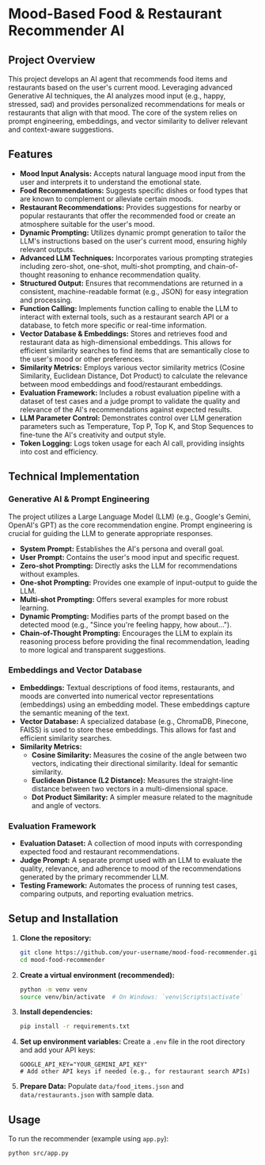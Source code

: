 # Mood-Based Food & Restaurant Recommender AI

## Project Overview

This project develops an AI agent that recommends food items and restaurants based on the user's current mood. Leveraging advanced Generative AI techniques, the AI analyzes mood input (e.g., happy, stressed, sad) and provides personalized recommendations for meals or restaurants that align with that mood. The core of the system relies on prompt engineering, embeddings, and vector similarity to deliver relevant and context-aware suggestions.

## Features

*   **Mood Input Analysis:** Accepts natural language mood input from the user and interprets it to understand the emotional state.
*   **Food Recommendations:** Suggests specific dishes or food types that are known to complement or alleviate certain moods.
*   **Restaurant Recommendations:** Provides suggestions for nearby or popular restaurants that offer the recommended food or create an atmosphere suitable for the user's mood.
*   **Dynamic Prompting:** Utilizes dynamic prompt generation to tailor the LLM's instructions based on the user's current mood, ensuring highly relevant outputs.
*   **Advanced LLM Techniques:** Incorporates various prompting strategies including zero-shot, one-shot, multi-shot prompting, and chain-of-thought reasoning to enhance recommendation quality.
*   **Structured Output:** Ensures that recommendations are returned in a consistent, machine-readable format (e.g., JSON) for easy integration and processing.
*   **Function Calling:** Implements function calling to enable the LLM to interact with external tools, such as a restaurant search API or a database, to fetch more specific or real-time information.
*   **Vector Database & Embeddings:** Stores and retrieves food and restaurant data as high-dimensional embeddings. This allows for efficient similarity searches to find items that are semantically close to the user's mood or other preferences.
*   **Similarity Metrics:** Employs various vector similarity metrics (Cosine Similarity, Euclidean Distance, Dot Product) to calculate the relevance between mood embeddings and food/restaurant embeddings.
*   **Evaluation Framework:** Includes a robust evaluation pipeline with a dataset of test cases and a judge prompt to validate the quality and relevance of the AI's recommendations against expected results.
*   **LLM Parameter Control:** Demonstrates control over LLM generation parameters such as Temperature, Top P, Top K, and Stop Sequences to fine-tune the AI's creativity and output style.
*   **Token Logging:** Logs token usage for each AI call, providing insights into cost and efficiency.

## Technical Implementation

### Generative AI & Prompt Engineering

The project utilizes a Large Language Model (LLM) (e.g., Google's Gemini, OpenAI's GPT) as the core recommendation engine. Prompt engineering is crucial for guiding the LLM to generate appropriate responses.

*   **System Prompt:** Establishes the AI's persona and overall goal.
*   **User Prompt:** Contains the user's mood input and specific request.
*   **Zero-shot Prompting:** Directly asks the LLM for recommendations without examples.
*   **One-shot Prompting:** Provides one example of input-output to guide the LLM.
*   **Multi-shot Prompting:** Offers several examples for more robust learning.
*   **Dynamic Prompting:** Modifies parts of the prompt based on the detected mood (e.g., "Since you're feeling happy, how about...").
*   **Chain-of-Thought Prompting:** Encourages the LLM to explain its reasoning process before providing the final recommendation, leading to more logical and transparent suggestions.

### Embeddings and Vector Database

*   **Embeddings:** Textual descriptions of food items, restaurants, and moods are converted into numerical vector representations (embeddings) using an embedding model. These embeddings capture the semantic meaning of the text.
*   **Vector Database:** A specialized database (e.g., ChromaDB, Pinecone, FAISS) is used to store these embeddings. This allows for fast and efficient similarity searches.
*   **Similarity Metrics:**
    *   **Cosine Similarity:** Measures the cosine of the angle between two vectors, indicating their directional similarity. Ideal for semantic similarity.
    *   **Euclidean Distance (L2 Distance):** Measures the straight-line distance between two vectors in a multi-dimensional space.
    *   **Dot Product Similarity:** A simpler measure related to the magnitude and angle of vectors.

### Evaluation Framework

*   **Evaluation Dataset:** A collection of mood inputs with corresponding expected food and restaurant recommendations.
*   **Judge Prompt:** A separate prompt used with an LLM to evaluate the quality, relevance, and adherence to mood of the recommendations generated by the primary recommender LLM.
*   **Testing Framework:** Automates the process of running test cases, comparing outputs, and reporting evaluation metrics.

## Setup and Installation

1.  **Clone the repository:**
    ```bash
    git clone https://github.com/your-username/mood-food-recommender.git
    cd mood-food-recommender
    ```
2.  **Create a virtual environment (recommended):**
    ```bash
    python -m venv venv
    source venv/bin/activate  # On Windows: `venv\Scripts\activate`
    ```
3.  **Install dependencies:**
    ```bash
    pip install -r requirements.txt
    ```
4.  **Set up environment variables:**
    Create a `.env` file in the root directory and add your API keys:
    ```
    GOOGLE_API_KEY="YOUR_GEMINI_API_KEY"
    # Add other API keys if needed (e.g., for restaurant search APIs)
    ```
5.  **Prepare Data:**
    Populate `data/food_items.json` and `data/restaurants.json` with sample data.

## Usage

To run the recommender (example using `app.py`):

```bash
python src/app.py
